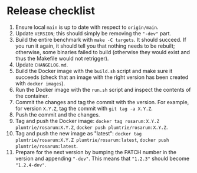 # Release checklist
1. Ensure local `main` is up to date with respect to `origin/main`.
2. Update `VERSION`; this should simply be removing the `"-dev"` part.
3. Build the entire benchmark with `make -C targets`. It should succeed. If you run it again, it
   should tell you that nothing needs to be rebuilt; otherwise, some binaries failed to build
   (otherwise they would exist and thus the Makefile would not retrigger).
4. Update `CHANGELOG.md`.
5. Build the Docker image with the `build.sh` script and make sure it succeeds (check that an image
   with the right version has been created with `docker images`).
6. Run the Docker image with the `run.sh` script and inspect the contents of the container.
7. Commit the changes and tag the commit with the version. For example, for version `X.Y.Z`, tag
   the commit with `git tag -a X.Y.Z`.
8. Push the commit and the changes.
9. Tag and push the Docker image: `docker tag rosarum:X.Y.Z plumtrie/rosarum:X.Y.Z`, `docker push
   plumtrie/rosarum:X.Y.Z`.
10. Tag and push the new image as "latest": `docker tag plumtrie/rosarum:X.Y.Z
    plumtrie/rosarum:latest`, `docker push plumtrie/rosarum:latest`.
11. Prepare for the next version by bumping the PATCH number in the version and appending `"-dev"`.
    This means that `"1.2.3"` should become `"1.2.4-dev"`.
